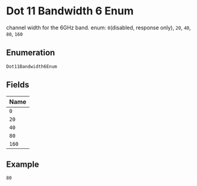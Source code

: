 
# Dot 11 Bandwidth 6 Enum

channel width for the 6GHz band. enum: `0`(disabled, response only), `20`, `40`, `80`, `160`

## Enumeration

`Dot11Bandwidth6Enum`

## Fields

| Name |
|  --- |
| `0` |
| `20` |
| `40` |
| `80` |
| `160` |

## Example

```
80
```

